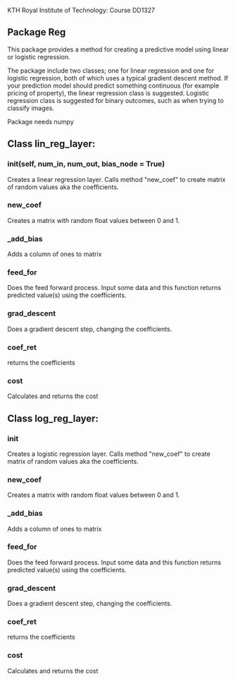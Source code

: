 KTH Royal Institute of Technology: Course DD1327

## Package Reg

This package provides a method for creating a predictive model using linear or logistic regression.  

The package include two classes; one for linear regression and one for logistic regression, both of which uses a typical gradient descent method. If your prediction model should predict something continuous (for example pricing of property), the linear regression class is suggested. Logistic regression class is suggested for binary outcomes, such as when trying to classify images.

Package needs numpy

## Class lin_reg_layer:

### __init__(self, num_in, num_out, bias_node = True)
Creates a linear regression layer. Calls method "new_coef" to create matrix of random values aka the coefficients.

        
### new_coef
Creates a matrix with random float values between 0 and 1.

### _add_bias
Adds a column of ones to matrix

### feed_for
Does the feed forward process. Input some data and this function returns predicted value(s) using the coefficients.

### grad_descent
Does a gradient descent step, changing the coefficients.

### coef_ret
returns the coefficients

### cost
Calculates and returns the cost

## Class log_reg_layer:

### __init__
Creates a logistic regression layer. Calls method "new_coef" to create matrix of random values aka the coefficients.

        
### new_coef
Creates a matrix with random float values between 0 and 1.

### _add_bias
Adds a column of ones to matrix

### feed_for
Does the feed forward process. Input some data and this function returns predicted value(s) using the coefficients.

### grad_descent
Does a gradient descent step, changing the coefficients.

### coef_ret
returns the coefficients

### cost
Calculates and returns the cost





        


